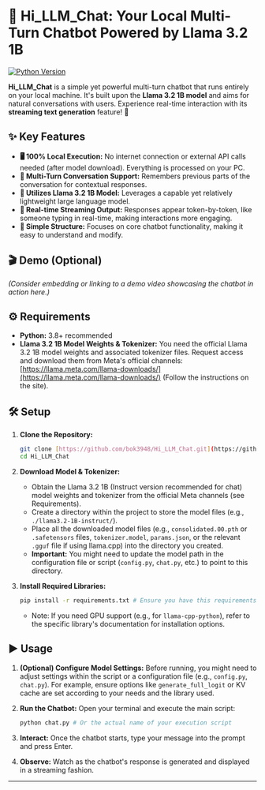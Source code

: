 # 💬 Hi_LLM_Chat: Your Local Multi-Turn Chatbot Powered by Llama 3.2 1B

[![Python Version](https://img.shields.io/badge/python-3.8%2B-blue.svg)](https://www.python.org/downloads/)

**Hi_LLM_Chat** is a simple yet powerful multi-turn chatbot that runs entirely on your local machine. It's built upon the **Llama 3.2 1B model** and aims for natural conversations with users. Experience real-time interaction with its **streaming text generation** feature! 🚀

## ✨ Key Features

* **🖥️ 100% Local Execution:** No internet connection or external API calls needed (after model download). Everything is processed on your PC.
* **🔄 Multi-Turn Conversation Support:** Remembers previous parts of the conversation for contextual responses.
* **🦙 Utilizes Llama 3.2 1B Model:** Leverages a capable yet relatively lightweight large language model.
* **💨 Real-time Streaming Output:** Responses appear token-by-token, like someone typing in real-time, making interactions more engaging.
* **🔧 Simple Structure:** Focuses on core chatbot functionality, making it easy to understand and modify.

## 🎬 Demo (Optional)

*(Consider embedding or linking to a demo video showcasing the chatbot in action here.)*

## ⚙️ Requirements

* **Python:** 3.8+ recommended
* **Llama 3.2 1B Model Weights & Tokenizer:** You need the official Llama 3.2 1B model weights and associated tokenizer files. Request access and download them from Meta's official channels: [https://llama.meta.com/llama-downloads/](https://llama.meta.com/llama-downloads/) (Follow the instructions on the site).

## 🛠️ Setup

1.  **Clone the Repository:**
    ```bash
    git clone [https://github.com/bok3948/Hi_LLM_Chat.git](https://github.com/bok3948/Hi_LLM_Chat.git)
    cd Hi_LLM_Chat
    ```

2.  **Download Model & Tokenizer:**
    * Obtain the Llama 3.2 1B (Instruct version recommended for chat) model weights and tokenizer from the official Meta channels (see Requirements).
    * Create a directory within the project to store the model files (e.g., `./llama3.2-1B-instruct/`).
    * Place all the downloaded model files (e.g., `consolidated.00.pth` or `.safetensors` files, `tokenizer.model`, `params.json`, or the relevant `.gguf` file if using llama.cpp) into the directory you created.
    * **Important:** You might need to update the model path in the configuration file or script (`config.py`, `chat.py`, etc.) to point to this directory.

3.  **Install Required Libraries:**
    ```bash
    pip install -r requirements.txt # Ensure you have this requirements.txt file
    ```
    * Note: If you need GPU support (e.g., for `llama-cpp-python`), refer to the specific library's documentation for installation options.

## ▶️ Usage

1.  **(Optional) Configure Model Settings:** Before running, you might need to adjust settings within the script or a configuration file (e.g., `config.py`, `chat.py`). For example, ensure options like `generate_full_logit` or KV cache are set according to your needs and the library used.

2.  **Run the Chatbot:** Open your terminal and execute the main script:
    ```bash
    python chat.py # Or the actual name of your execution script
    ```

3.  **Interact:** Once the chatbot starts, type your message into the prompt and press Enter.

4.  **Observe:** Watch as the chatbot's response is generated and displayed in a streaming fashion.

---
